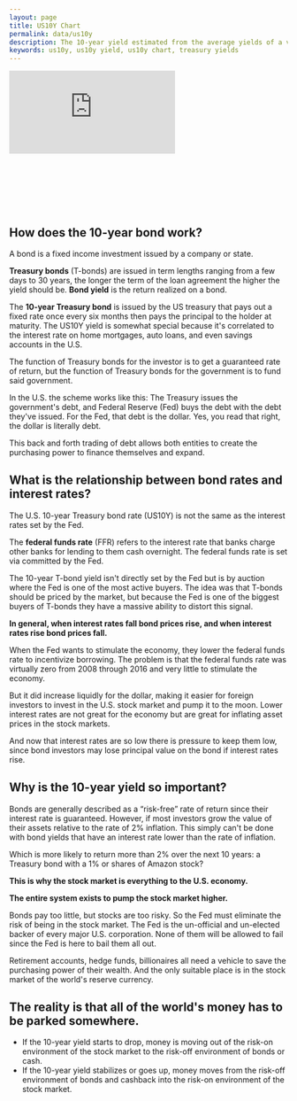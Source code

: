 ```yaml
---
layout: page
title: US10Y Chart
permalink: data/us10y
description: The 10-year yield estimated from the average yields of a variety of Treasury securities derived from the Treasury yield curve.
keywords: us10y, us10y yield, us10y chart, treasury yields
---
```


<div class="responsive-container" style="padding-bottom:100px;">
    <iframe class="responsive-iframe" src="https://fred.stlouisfed.org/graph/graph-landing.php?g=r2hB" scrolling="yes" frameborder="0" loading="lazy"></iframe>
</div>

## How does the 10-year bond work?

A bond is a fixed income investment issued by a company or state.

**Treasury bonds** (T-bonds) are issued in term lengths ranging from a few days to 30 years, the longer the term of the loan agreement the higher the yield should be. **Bond yield** is the return realized on a bond.

The **10-year Treasury bond** is issued by the US treasury that pays out a fixed rate once every six months then pays the principal to the holder at maturity. The US10Y yield is somewhat special because it's correlated to the interest rate on home mortgages, auto loans, and even savings accounts in the U.S.

The function of Treasury bonds for the investor is to get a guaranteed rate of return, but the function of Treasury bonds for the government is to fund said government.

In the U.S. the scheme works like this: The Treasury issues the government's debt, and Federal Reserve (Fed) buys the debt with the debt they've issued. For the Fed, that debt is the dollar. Yes, you read that right, the dollar is literally debt.

This back and forth trading of debt allows both entities to create the purchasing power to finance themselves and expand.

## What is the relationship between bond rates and interest rates?

The U.S. 10-year Treasury bond rate (US10Y) is not the same as the interest rates set by the Fed.

The **federal funds rate** (FFR) refers to the interest rate that banks charge other banks for lending to them cash overnight. The federal funds rate is set via committed by the Fed.

The 10-year T-bond yield isn't directly set by the Fed but is by auction where the Fed is one of the most active buyers. The idea was that T-bonds should be priced by the market, but because the Fed is one of the biggest buyers of T-bonds they have a massive ability to distort this signal.

**In general, when interest rates fall bond prices rise, and when interest rates rise bond prices fall.**

When the Fed wants to stimulate the economy, they lower the federal funds rate to incentivize borrowing. The problem is that the federal funds rate was virtually zero from 2008 through 2016 and very little to stimulate the economy.

But it did increase liquidly for the dollar, making it easier for foreign investors to invest in the U.S. stock market and pump it to the moon. Lower interest rates are not great for the economy but are great for inflating asset prices in the stock markets.

And now that interest rates are so low there is pressure to keep them low, since bond investors may lose principal value on the bond if interest rates rise.

## Why is the 10-year yield so important?

Bonds are generally described as a “risk-free” rate of return since their interest rate is guaranteed. However, if most investors grow the value of their assets relative to the rate of 2% inflation. This simply can't be done with bond yields that have an interest rate lower than the rate of inflation.

Which is more likely to return more than 2% over the next 10 years: a Treasury bond with a 1% or shares of Amazon stock?

**This is why the stock market is everything to the U.S. economy.**

**The entire system exists to pump the stock market higher.**

Bonds pay too little, but stocks are too risky. So the Fed must eliminate the risk of being in the stock market. The Fed is the un-official and un-elected backer of every major U.S. corporation. None of them will be allowed to fail since the Fed is here to bail them all out.

Retirement accounts, hedge funds, billionaires all need a vehicle to save the purchasing power of their wealth. And the only suitable place is in the stock market of the world's reserve currency.

## The reality is that all of the world's money has to be parked somewhere.

* If the 10-year yield starts to drop, money is moving out of the risk-on environment of the stock market to the risk-off environment of bonds or cash.
* If the 10-year yield stabilizes or goes up, money moves from the risk-off environment of bonds and cashback into the risk-on environment of the stock market.
